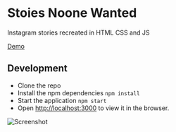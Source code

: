 # Stoies Noone Wanted

Instagram stories recreated in HTML CSS and JS

[Demo](https://stories-no-one-wanted.netlify.app/)

## Development 

- Clone the repo 
- Install the npm dependencies `npm install`
- Start the application `npm start`
- Open [http://localhost:3000](http://localhost:3000) to view it in the browser. 


![Screenshot](https://github.com/chrislaughlin/stories-noone-wanted/blob/main/demo.gif?raw=true)

